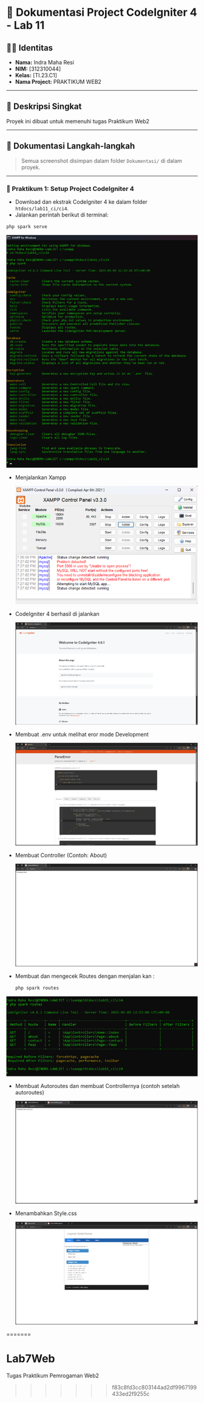 # 📘 Dokumentasi Project CodeIgniter 4 - Lab 11

## 🙋‍♂️ Identitas

- **Nama:** Indra Maha Resi  
- **NIM:** [312310044]  
- **Kelas:** [TI.23.C1]  
- **Nama Project:** PRAKTIKUM WEB2 

---

## 📁 Deskripsi Singkat

Proyek ini dibuat untuk  memenuhi tugas Praktikum Web2

---

## 📸 Dokumentasi Langkah-langkah

> Semua screenshot disimpan dalam folder `Dokumentasi/` di dalam proyek.

---

### 🧱 Praktikum 1: Setup Project CodeIgniter 4

- Download dan ekstrak CodeIgniter 4 ke dalam folder `htdocs/lab11_ci/ci4`.
- Jalankan perintah berikut di terminal:

```bash
php spark serve
```
![Ekstrak CI4](Dokumentasi/codeigniter4.png)


- Menjalankan Xampp
  
  ![Menjalankan Xampp](Dokumentasi/xampp.png)

- CodeIgniter 4 berhasil di jalankan

  ![CodeIgniter Running](Dokumentasi/wellcome-page.png)

- Membuat .env untuk melihat eror mode Development

  ![CodeIgniter Running](Dokumentasi/eror-page.png)

- Membuat Controller (Contoh: About)

   ![About Controller Test](Dokumentasi/about-page.png)

- Membuat dan mengecek Routes
  dengan menjalan kan :
  ```bash
  php spark routes
  ```
 ![List Routes yang sudah dibuat ](Dokumentasi/Routes.png)
 
- Membuat Autoroutes dan membuat Controllernya (contoh setelah autoroutes)

  ![List Routes yang sudah dibuat ](Dokumentasi/tos-page.png)
  
- Menambahkan Style.css

  ![Page ABout setelah CSS ](Dokumentasi/about-css.png)

=======
# Lab7Web
Tugas Praktikum Pemrogaman Web2 
>>>>>>> f83c8fd3cc803144ad2df9967199433ed2f9255c
